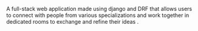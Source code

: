 A full-stack web application made using django and DRF that allows users to connect with people from various specializations and
work together in dedicated rooms to exchange and refine their ideas .
